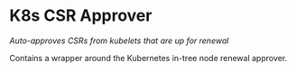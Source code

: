 # K8s CSR Approver
*Auto-approves CSRs from kubelets that are up for renewal*

Contains a wrapper around the Kubernetes in-tree node renewal approver.